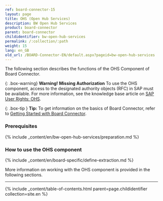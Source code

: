 ```yaml
---
ref: board-connector-15
layout: page
title: OHS (Open Hub Services)
description: BW Open Hub Services
product: board-connector
parent: board-connector
childidentifier: bw-open-hub-services
permalink: /:collection/:path
weight: 15
lang: en_GB
old_url: /BOARD-Connector-EN/default.aspx?pageid=bw-open-hub-services
---
```


The following section describes the functions of the OHS Component of Board Connector. <br>

{: .box-warning}
**Warning!** **Missing Authorization**
To use the OHS component, access to the designated authority objects (RFC) in SAP must be available.
For more information, see the knowledge base article on [SAP User Rights: OHS](https://kb.theobald-software.com/sap/authority-objects-sap-user-rights#ohs).

{: .box-tip }
**Tip:** To get information on the basics of Board Connector, refer to [Getting Started with Board Connector](./getting-started).

### Prerequisites

{% include _content/en/bw-open-hub-services/preparation.md %}

### How to use the OHS component
{% include _content/en/board-specific/define-extraction.md %}

More information on working with the OHS component is provided in the following sections.

---

{% include _content/table-of-contents.html parent=page.childidentifier collection=site.en %}
